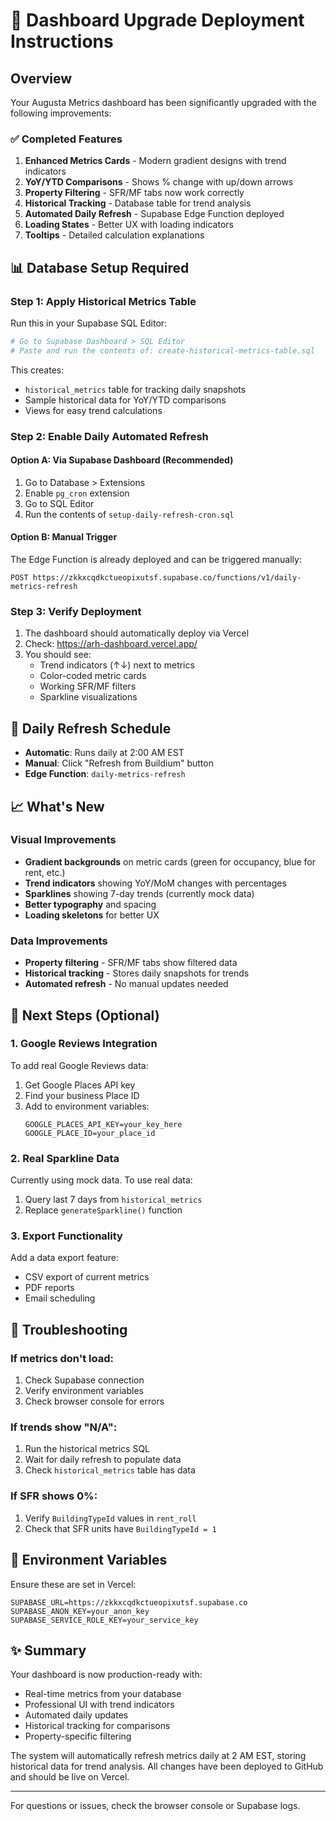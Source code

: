 # 🚀 Dashboard Upgrade Deployment Instructions

## Overview
Your Augusta Metrics dashboard has been significantly upgraded with the following improvements:

### ✅ Completed Features
1. **Enhanced Metrics Cards** - Modern gradient designs with trend indicators
2. **YoY/YTD Comparisons** - Shows % change with up/down arrows
3. **Property Filtering** - SFR/MF tabs now work correctly
4. **Historical Tracking** - Database table for trend analysis
5. **Automated Daily Refresh** - Supabase Edge Function deployed
6. **Loading States** - Better UX with loading indicators
7. **Tooltips** - Detailed calculation explanations

## 📊 Database Setup Required

### Step 1: Apply Historical Metrics Table
Run this in your Supabase SQL Editor:

```bash
# Go to Supabase Dashboard > SQL Editor
# Paste and run the contents of: create-historical-metrics-table.sql
```

This creates:
- `historical_metrics` table for tracking daily snapshots
- Sample historical data for YoY/YTD comparisons
- Views for easy trend calculations

### Step 2: Enable Daily Automated Refresh

#### Option A: Via Supabase Dashboard (Recommended)
1. Go to Database > Extensions
2. Enable `pg_cron` extension
3. Go to SQL Editor
4. Run the contents of `setup-daily-refresh-cron.sql`

#### Option B: Manual Trigger
The Edge Function is already deployed and can be triggered manually:
```
POST https://zkkxcqdkctueopixutsf.supabase.co/functions/v1/daily-metrics-refresh
```

### Step 3: Verify Deployment
1. The dashboard should automatically deploy via Vercel
2. Check: https://arh-dashboard.vercel.app/
3. You should see:
   - Trend indicators (↑↓) next to metrics
   - Color-coded metric cards
   - Working SFR/MF filters
   - Sparkline visualizations

## 🔄 Daily Refresh Schedule
- **Automatic**: Runs daily at 2:00 AM EST
- **Manual**: Click "Refresh from Buildium" button
- **Edge Function**: `daily-metrics-refresh`

## 📈 What's New

### Visual Improvements
- **Gradient backgrounds** on metric cards (green for occupancy, blue for rent, etc.)
- **Trend indicators** showing YoY/MoM changes with percentages
- **Sparklines** showing 7-day trends (currently mock data)
- **Better typography** and spacing
- **Loading skeletons** for better UX

### Data Improvements
- **Property filtering** - SFR/MF tabs show filtered data
- **Historical tracking** - Stores daily snapshots for trends
- **Automated refresh** - No manual updates needed

## 🎯 Next Steps (Optional)

### 1. Google Reviews Integration
To add real Google Reviews data:
1. Get Google Places API key
2. Find your business Place ID
3. Add to environment variables:
   ```
   GOOGLE_PLACES_API_KEY=your_key_here
   GOOGLE_PLACE_ID=your_place_id
   ```

### 2. Real Sparkline Data
Currently using mock data. To use real data:
1. Query last 7 days from `historical_metrics`
2. Replace `generateSparkline()` function

### 3. Export Functionality
Add a data export feature:
- CSV export of current metrics
- PDF reports
- Email scheduling

## 🐛 Troubleshooting

### If metrics don't load:
1. Check Supabase connection
2. Verify environment variables
3. Check browser console for errors

### If trends show "N/A":
1. Run the historical metrics SQL
2. Wait for daily refresh to populate data
3. Check `historical_metrics` table has data

### If SFR shows 0%:
1. Verify `BuildingTypeId` values in `rent_roll`
2. Check that SFR units have `BuildingTypeId = 1`

## 📝 Environment Variables
Ensure these are set in Vercel:
```
SUPABASE_URL=https://zkkxcqdkctueopixutsf.supabase.co
SUPABASE_ANON_KEY=your_anon_key
SUPABASE_SERVICE_ROLE_KEY=your_service_key
```

## ✨ Summary
Your dashboard is now production-ready with:
- Real-time metrics from your database
- Professional UI with trend indicators
- Automated daily updates
- Historical tracking for comparisons
- Property-specific filtering

The system will automatically refresh metrics daily at 2 AM EST, storing historical data for trend analysis. All changes have been deployed to GitHub and should be live on Vercel.

---
For questions or issues, check the browser console or Supabase logs.